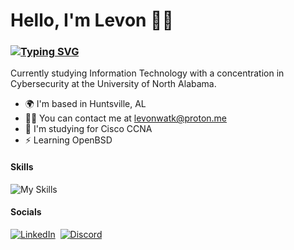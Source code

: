 # Hello, I'm Levon 👋🏾
### [![Typing SVG](https://readme-typing-svg.demolab.com?font=JetBrains+Mono&pause=1000&color=007BFF&random=false&width=435&lines=Apsiring+Network+Security+Analyst;Passionate+Linux+Enthusiast)](https://git.io/typing-svg) 

Currently studying Information Technology with a concentration in Cybersecurity at the University of North Alabama.

*   🌍  I'm based in Huntsville, AL
*   🤙🏾   You can contact me at [levonwatk@proton.me](mailto:levonwatk@proton.me)
*   🧠  I'm studying for Cisco CCNA
*   ⚡  Learning OpenBSD

#### Skills 
![My Skills](https://skillicons.dev/icons?i=linux,js,java,bootstrap,r,html,md,css,powershell,bash,vim,py,vscode,mysql)             

#### Socials
[![LinkedIn](https://skillicons.dev/icons?i=linkedin)](https://www.linkedin.com/in/levon-watkins-jr-5bb034238/)&nbsp;
[![Discord](https://skillicons.dev/icons?i=discord)](https://discord.com/users/.vdubs)
